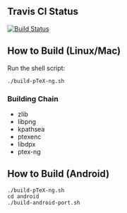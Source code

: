 
## Travis CI Status

[![Build Status](https://travis-ci.org/clerkma/ptex-ng.svg?branch=master)](https://travis-ci.org/clerkma/ptex-ng)

## How to Build (Linux/Mac)

Run the shell script:

    ./build-pTeX-ng.sh

### Building Chain

* zlib
* libpng
* kpathsea
* ptexenc
* libdpx
* ptex-ng

## How to Build (Android)

    ./build-pTeX-ng.sh
    cd android
    ./build-android-port.sh
